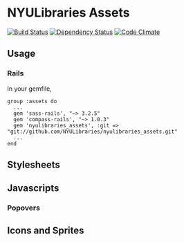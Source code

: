 # NYULibraries Assets
[![Build Status](https://secure.travis-ci.org/NYULibraries/nyulibraries_assets.png)](http://travis-ci.org/NYULibraries/nyulibraries_assets)
[![Dependency Status](https://gemnasium.com/NYULibraries/nyulibraries_assets.png)](https://gemnasium.com/NYULibraries/nyulibraries_assets)
[![Code Climate](https://codeclimate.com/badge.png)](https://codeclimate.com/github/NYULibraries/nyulibraries_assets)

## Usage
### Rails
In your gemfile,

    group :assets do
      ...
      gem 'sass-rails', "~> 3.2.5"
      gem 'compass-rails', "~> 1.0.3"
      gem 'nyulibraries_assets', :git => "git://github.com/NYULibraries/nyulibraries_assets.git"
      ...
    end

## Stylesheets

## Javascripts

### Popovers

    

## Icons and Sprites